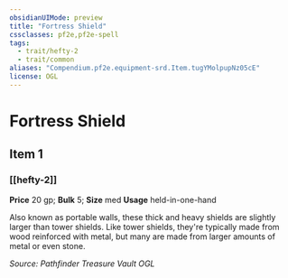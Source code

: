```yaml
---
obsidianUIMode: preview
title: "Fortress Shield"
cssclasses: pf2e,pf2e-spell
tags:
  - trait/hefty-2
  - trait/common
aliases: "Compendium.pf2e.equipment-srd.Item.tugYMolpupNz05cE"
license: OGL
---
```

# Fortress Shield
## Item 1
### [[hefty-2]]


**Price** 20 gp; 
**Bulk** 5; **Size** med
**Usage** held-in-one-hand

Also known as portable walls, these thick and heavy shields are slightly larger than tower shields. Like tower shields, they're typically made from wood reinforced with metal, but many are made from larger amounts of metal or even stone.

*Source: Pathfinder Treasure Vault*
*OGL*